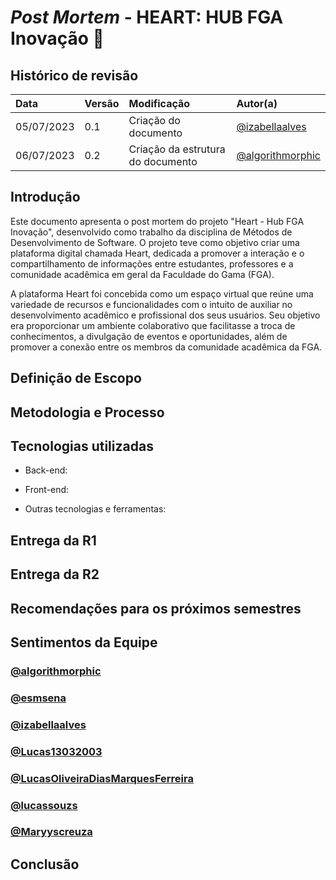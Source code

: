# _Post Mortem_ - HEART: HUB FGA Inovação 💜


## Histórico de revisão

| Data       | Versão | Modificação                                                 | Autor(a)                                               |
| :--------- | :----- | :---------------------------------------------------------- | :----------------------------------------------------- |
| 05/07/2023 | 0.1    | Criação do documento                                        | [@izabellaalves](https://github.com/izabellaalves)     |
| 06/07/2023 | 0.2    | Criação da estrutura do documento                           | [@algorithmorphic](https://github.com/algorithmorphic) |


## Introdução
Este documento apresenta o post mortem do projeto "Heart - Hub FGA Inovação", desenvolvido como trabalho da disciplina de Métodos de Desenvolvimento de Software. O projeto teve como objetivo criar uma plataforma digital chamada Heart, dedicada a promover a interação e o compartilhamento de informações entre estudantes, professores e a comunidade acadêmica em geral da Faculdade do Gama (FGA).

A plataforma Heart foi concebida como um espaço virtual que reúne uma variedade de recursos e funcionalidades com o intuito de auxiliar no desenvolvimento acadêmico e profissional dos seus usuários. Seu objetivo era proporcionar um ambiente colaborativo que facilitasse a troca de conhecimentos, a divulgação de eventos e oportunidades, além de promover a conexão entre os membros da comunidade acadêmica da FGA.

## Definição de Escopo


## Metodologia e Processo


## Tecnologias utilizadas

- Back-end:

- Front-end:

- Outras tecnologias e ferramentas:



## Entrega da R1


## Entrega da R2


## Recomendações para os próximos semestres


## Sentimentos da Equipe

### [@algorithmorphic](https://github.com/algorithmorphic)

### [@esmsena](https://github.com/esmsena)

### [@izabellaalves](https://github.com/izabellaalves)

### [@Lucas13032003](https://github.com/Lucas13032003)

### [@LucasOliveiraDiasMarquesFerreira](https://github.com/LucasOliveiraDiasMarquesFerreira)

### [@lucassouzs](https://github.com/lucassouzs)

### [@Maryyscreuza](https://github.com/Maryyscreuza)


## Conclusão
